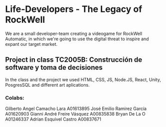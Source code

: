 # Life-Developers - The Legacy of RockWell
We are a small developer-team creating a videogame for RockWell Automatic, in which we're going to use the digital threat to inspire and expant our target market.
## Project in class TC2005B: Construcción de software y toma de decisiones
In the class and the project we used HTML, CSS, JS, Node.JS, React, Unity, PosgresSQL and different art aplications.

### Colabs:
Gilberto Angel Camacho Lara A01613895
José Emilio Ramirez García A01620903
Gianni André Freire Vásquez A00835838
Bryan De La O A01246337
Adrian Esquivel Castro A00837671
